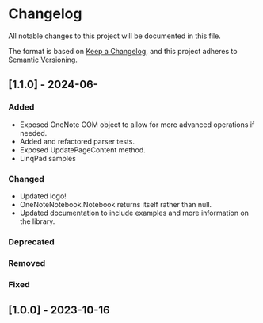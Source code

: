 # Changelog

All notable changes to this project will be documented in this file.

The format is based on [Keep a Changelog](https://keepachangelog.com/en/1.1.0/),
and this project adheres to [Semantic Versioning](https://semver.org/spec/v2.0.0.html).

## [1.1.0] - 2024-06-
### Added
- Exposed OneNote COM object to allow for more advanced operations if needed.
- Added and refactored parser tests.
- Exposed UpdatePageContent method.
- LinqPad samples

### Changed
- Updated logo!
- OneNoteNotebook.Notebook returns itself rather than null.
- Updated documentation to include examples and more information on the library.

### Deprecated
### Removed
### Fixed

## [1.0.0] - 2023-10-16